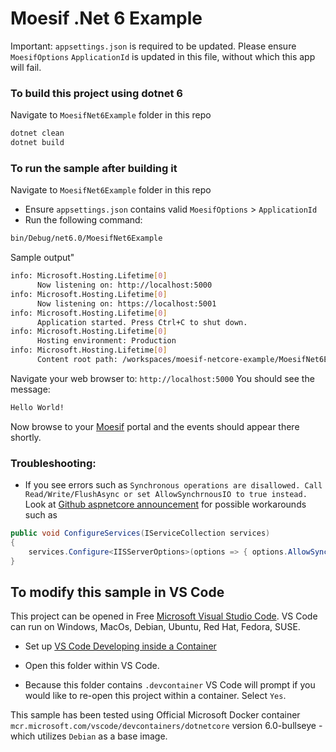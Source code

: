 # Moesif .Net 6 Example

Important: `appsettings.json` is required to be updated. Please ensure `MoesifOptions` `ApplicationId` is updated in this file, without which this app will fail.

### To build this project using dotnet 6

Navigate to `MoesifNet6Example` folder in this repo

```sh
dotnet clean
dotnet build
```

### To run the sample after building it

Navigate to `MoesifNet6Example` folder in this repo
* Ensure `appsettings.json` contains valid `MoesifOptions` > `ApplicationId`
* Run the following command:

```sh
bin/Debug/net6.0/MoesifNet6Example
```

Sample output"
```sh
info: Microsoft.Hosting.Lifetime[0]
      Now listening on: http://localhost:5000
info: Microsoft.Hosting.Lifetime[0]
      Now listening on: https://localhost:5001
info: Microsoft.Hosting.Lifetime[0]
      Application started. Press Ctrl+C to shut down.
info: Microsoft.Hosting.Lifetime[0]
      Hosting environment: Production
info: Microsoft.Hosting.Lifetime[0]
      Content root path: /workspaces/moesif-netcore-example/MoesifNet6Example
```
Navigate your web browser to: `http://localhost:5000`
You should see the message:
```sh
Hello World!
```
Now browse to your [Moesif](https://www.moesif.com) portal and the events should appear there shortly.

### Troubleshooting:
* If you see errors such as `Synchronous operations are disallowed. Call Read/Write/FlushAsync or set AllowSynchrnousIO to true instead.`
Look at [Github aspnetcore announcement](https://github.com/dotnet/aspnetcore/issues/7644) for possible workarounds such as 
```C#
public void ConfigureServices(IServiceCollection services)
{
    services.Configure<IISServerOptions>(options => { options.AllowSynchronousIO = true;});
}
```

## To modify this sample in VS Code

This project can be opened in Free [Microsoft Visual Studio Code](https://code.visualstudio.com/). VS Code can run on Windows, MacOs, Debian, Ubuntu, Red Hat, Fedora, SUSE. 

* Set up [VS Code Developing inside a Container](https://code.visualstudio.com/docs/remote/containers)

* Open this folder within VS Code.

* Because this folder contains `.devcontainer` VS Code will prompt if you would like to re-open this project within a container. Select `Yes`.

This sample has been tested using Official Microsoft Docker container `mcr.microsoft.com/vscode/devcontainers/dotnetcore` version 6.0-bullseye - which utilizes `Debian` as a base image.